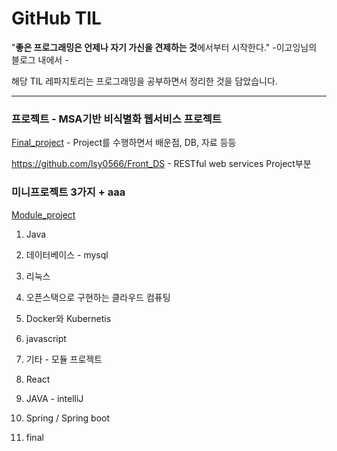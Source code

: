 # GitHub TIL

"**좋은 프로그래밍은 언제나 자기 가신을 견제하는 것**에서부터 시작한다." -이고잉님의 블로그 내에서 -

해당 TIL 레파지토리는 프로그래밍을 공부하면서 정리한 것을 담았습니다. 

---

### 프로젝트 - MSA기반 비식별화 웹서비스 프로젝트

[Final_project](https://github.com/SeolRoh/TIL/tree/master/Final_project) - Project를 수행하면서 배운점, DB, 자료 등등

https://github.com/lsy0566/Front_DS - RESTful web services Project부분

### 미니프로젝트 3가지 + aaa

[Module_project](https://github.com/SeolRoh/TIL/tree/master/Module_project)



1. Java

2. 데이터베이스 - mysql

3. 리눅스

4. 오픈스택으로 구현하는 클라우드 컴퓨팅

5. Docker와 Kubernetis

6. javascript

7. 기타 - 모듈 프로젝트

8. React

9. JAVA - intelliJ

10. Spring / Spring boot

11. final 

    

